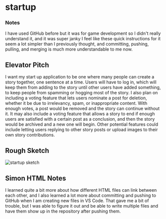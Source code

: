 # startup
### Notes
I have used GitHub before but it was for game development
so I didn't really understand it, and it was super janky
I feel like these quick instructions for it seem a lot
simpler than I previously thought, and committing,
pushing, pulling, and merging is much more understandable
to me now.
## Elevator Pitch
I want my start up application to be one where many people can create a story together, one sentence at a time.
Users will have to log in, which will keep them from adding to the story until other users have added something,
to keep people from spamming or hogging most of the story. I also plan on including a voting feature that lets
users nominate a post for deletion, whether it be due to irrelevancy, spam, or inappropriate content. With enough
votes, a post would be removed and the story can continue without it. It may also include a voting feature that
allows a story to end if enough users are satisfied with a certain post as a conclusion, and then the story would
be archived and a new one will begin. Other potential features could include letting users replying to other
story posts or upload images to their own story contributions.
## Rough Sketch
![startup sketch](https://user-images.githubusercontent.com/100855392/215245603-c5aec671-88ba-4558-ac5d-82760b9ffb33.JPG)
## Simon HTML Notes
I learned quite a bit more about how different HTML files can link between each other, and I also learned a lot more
about committing and pushing to GitHub when I am creating new files in VS Code. That gave me a bit of trouble, but
I was able to figure it out and be able to write multiple files and have them show up in the repository after pushing
them.
